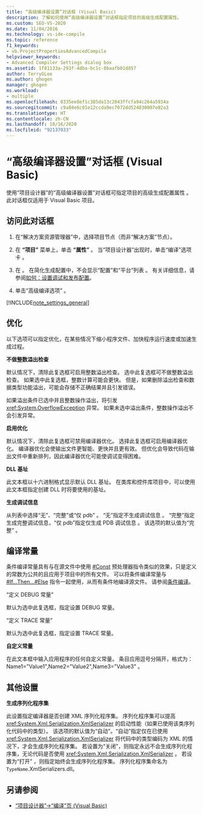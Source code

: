 ```yaml
---
title: “高级编译器设置”对话框 (Visual Basic)
description: 了解如何使用“高级编译器设置”对话框指定项目的高级生成配置属性。
ms.custom: SEO-VS-2020
ms.date: 11/04/2016
ms.technology: vs-ide-compile
ms.topic: reference
f1_keywords:
- vb.ProjectPropertiesAdvancedCompile
helpviewer_keywords:
- Advanced Compiler Settings dialog box
ms.assetid: 1f81133a-293f-4dba-bc1c-8baafb01d857
author: TerryGLee
ms.author: ghogen
manager: ghogen
ms.workload:
- multiple
ms.openlocfilehash: 0335ee8ef1c385da13c2043ffcfa94c264a5934a
ms.sourcegitcommit: c9a84e6c01e12ccda9ec7072dd524830007e02a3
ms.translationtype: HT
ms.contentlocale: zh-CN
ms.lasthandoff: 10/16/2020
ms.locfileid: "92137033"
---
```

# <a name="advanced-compiler-settings-dialog-box-visual-basic"></a>“高级编译器设置”对话框 (Visual Basic)

使用“项目设计器”的“高级编译器设置”对话框可指定项目的高级生成配置属性  。 此对话框仅适用于 Visual Basic 项目。

## <a name="to-access-this-dialog-box"></a>访问此对话框

1. 在“解决方案资源管理器”中，选择项目节点（而非“解决方案”节点）。 

2. 在 **“项目”** 菜单上，单击 **“属性”** 。 当“项目设计器”出现时，单击“编译”选项卡  。

3. 在  。 在简化生成配置中，不会显示“配置”和“平台”列表  。 有关详细信息，请参阅[如何：设置调试和发布配置](../../debugger/how-to-set-debug-and-release-configurations.md)。

4. 单击“高级编译选项”  。

[!INCLUDE[note_settings_general](../../data-tools/includes/note_settings_general_md.md)]

## <a name="optimizations"></a>优化

以下选项可以指定优化，在某些情况下缩小程序文件、加快程序运行速度或加速生成过程。

**不做整数溢出检查**

默认情况下，清除此复选框可启用整数溢出检查。 选中此复选框可不做整数溢出检查。 如果选中此复选框，整数计算可能会更快。 但是，如果删除溢出检查和数据类型功能溢出，可能会存储不正确结果并且引发错误。

如果溢出条件已选中并且整数操作溢出，将引发 <xref:System.OverflowException> 异常。 如果未选中溢出条件，整数操作溢出不会引发异常。

**启用优化**

默认情况下，清除此复选框可禁用编译器优化。 选择此复选框可启用编译器优化。 编译器优化会使输出文件更智能、更快并且更有效。 但优化会导致代码在输出文件中重新排列，因此编译器优化可能使调试变得困难。

 **DLL 基址**

此文本框以十六进制格式显示默认 DLL 基址。 在类库和控件库项目中，可以使用此文本框指定创建 DLL 时将要使用的基址。

 **生成调试信息**

从列表中选择“无”、“完整”或“仅 pdb”  。 “无”指定不生成调试信息  。 “完整”指定生成完整调试信息，“仅 pdb”指定仅生成 PDB 调试信息  。 该选项的默认值为“完整”  。

## <a name="compilation-constants"></a>编译常量

条件编译常量具有与在源文件中使用 [#Const](/dotnet/visual-basic/language-reference/directives/const-directive) 预处理器指令类似的效果，只是定义的常数为公共的且应用于项目中的所有文件。 可以将条件编译常量与 [#If...Then...#Else](/dotnet/visual-basic/language-reference/directives/if-then-else-directives) 指令一起使用，从而有条件地编译源文件。 请参阅[条件编译](/dotnet/visual-basic/programming-guide/program-structure/conditional-compilation)。

 “定义 DEBUG 常量” 

默认为选中此复选框，指定设置 DEBUG 常量。

 “定义 TRACE 常量” 

默认为选中此复选框，指定设置 TRACE 常量。

 **自定义常量**

在此文本框中输入应用程序的任何自定义常量。 条目应用逗号分隔开，格式为：Name1="Value1",Name2="Value2",Name3="Value3"  。

## <a name="other-settings"></a>其他设置

**生成序列化程序集**

此设置指定编译器是否创建 XML 序列化程序集。 序列化程序集可以提高 <xref:System.Xml.Serialization.XmlSerializer> 的启动性能（如果已使用该类序列化代码中的类型）。 该选项的默认值为“自动”。“自动”指定仅在已使用 <xref:System.Xml.Serialization.XmlSerializer> 将代码中的类型编码为 XML 的情况下，才会生成序列化程序集。 若设置为“关闭”，则指定永远不会生成序列化程序集，无论代码是否使用 <xref:System.Xml.Serialization.XmlSerializer> 。 若设置为“打开”  ，则指定始终会生成序列化程序集。 序列化程序集命名为 `TypeName`.XmlSerializers.dll。

## <a name="see-also"></a>另请参阅

- [“项目设计器”->“编译”页 (Visual Basic)](../../ide/reference/compile-page-project-designer-visual-basic.md)
